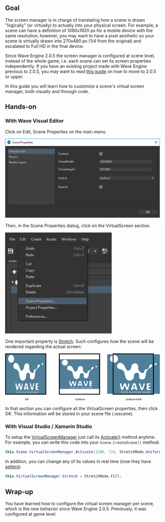 ## Goal

The screen manager is in charge of translating how a scene is drawn "logically" (or virtually) to actually into your physical screen. For example, a scene can have a definition of 1080x1920 px for a mobile device with the same resolution; however, you may want to have a pixel aesthetic so your scene is virtually drawn into 270x480 px (1/4 from the original) and escalated to Full HD in the final device.

Since Wave Engine 2.0.5 the screen manager is configured at scene level, instead of the whole game, i.e. each scene can set its screen properties independently. If you have an existing project made with Wave Engine previous to 2.0.5, you may want to read [this guide](https://geeks.ms/waveengineteam/2016/02/01/whats-new-in-wave-2-0-5/) on how to move to 2.0.5 or upper.

In this guide you will learn how to customize a scene's virtual screen manager, both visually and through code.

## Hands-on

### With Wave Visual Editor

Click on Edit, Scene Properties on the main menu.

![](images/VirtualScreenManager/PJ8H1V5.png)

Then, in the Scene Properties dialog, click on the VirtualScreen section.

![](images/VirtualScreenManager/XUx8Ush.png)

One important property is [Stretch](xref:WaveEngine.Framework.Managers.StretchMode). Such configures how the scene will be rendered regarding the actual screen:

![](images/VirtualScreenManager/Stretch.png)

In that section you can configure all the VirtualScreen properties, then click OK. This information will be stored in your scene file (.wscene).

### With Visual Studio / Xamarin Studio

To setup the [VirtualScreenManager](xref:WaveEngine.Framework.Managers.VirtualScreenManager) just call its [Activate()](xref:WaveEngine.Framework.Managers.VirtualScreenManager.Activate(System.Single,System.Single,WaveEngine.Framework.Managers.StretchMode,System.Boolean)) method anytime. For example, you can write this code into your `Scene.CreateScene()` method:

```c#
this.Scene.VirtualScreenManager.Activate(1280, 720, StretchMode.Uniform);
```

In addition, you can change any of its values in real time (now they have [setters](xref:WaveEngine.Framework.Managers.VirtualScreenManager#properties))

```c#
this.VirtualScreenManager.Stretch = StretchMode.Fill;
```

## Wrap-up

You have learned how to configure the virtual screen manager per scene, which is the new behavior since Wave Engine 2.0.5. Previously, it was configured at game level.
